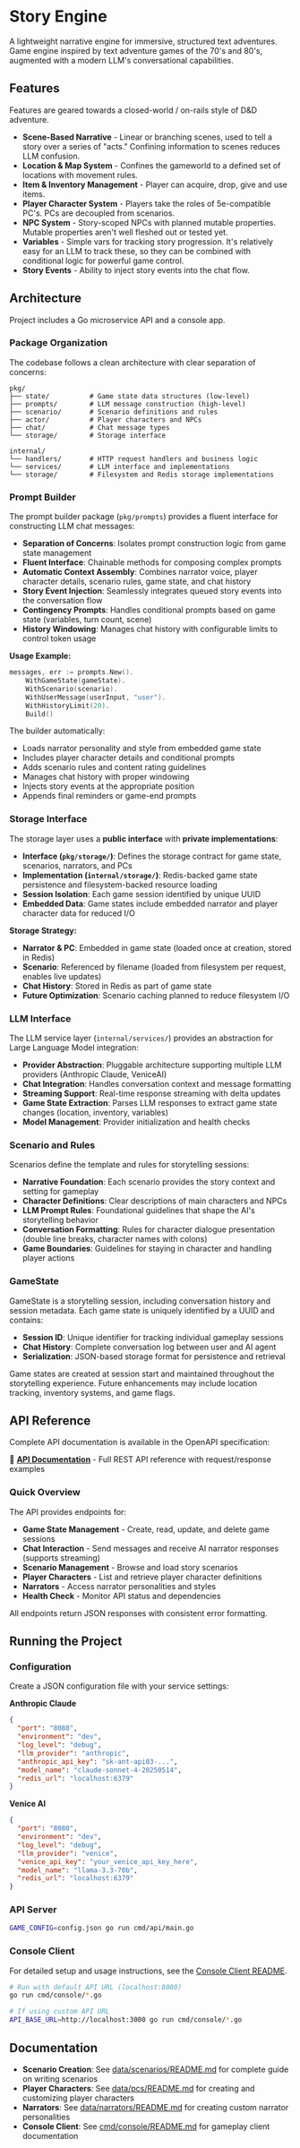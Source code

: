 # Story Engine
A lightweight narrative engine for immersive, structured text adventures. Game engine inspired by text adventure games of the 70's and 80's, augmented with a modern LLM's conversational capabilities. 

## Features

Features are geared towards a closed-world / on-rails style of D&D adventure. 

- **Scene-Based Narrative** - Linear or branching scenes, used to tell a story over a series of "acts." Confining information to scenes reduces LLM confusion.
- **Location & Map System** - Confines the gameworld to a defined set of locations with movement rules. 
- **Item & Inventory Management** - Player can acquire, drop, give and use items.
- **Player Character System** - Players take the roles of 5e-compatible PC's. PCs are decoupled from scenarios.
- **NPC System** - Story-scoped NPCs with planned mutable properties. Mutable properties aren't well fleshed out or tested yet. 
- **Variables** - Simple vars for tracking story progression. It's relatively easy for an LLM to track these, so they can be combined with conditional logic for powerful game control. 
- **Story Events** - Ability to inject story events into the chat flow.

## Architecture
Project includes a Go microservice API and a console app. 

### Package Organization

The codebase follows a clean architecture with clear separation of concerns:

```
pkg/
├── state/          # Game state data structures (low-level)
├── prompts/        # LLM message construction (high-level)
├── scenario/       # Scenario definitions and rules
├── actor/          # Player characters and NPCs
├── chat/           # Chat message types
└── storage/        # Storage interface

internal/
└── handlers/       # HTTP request handlers and business logic
└── services/       # LLM interface and implementations
└── storage/        # Filesystem and Redis storage implementations
```

### Prompt Builder

The prompt builder package (`pkg/prompts`) provides a fluent interface for constructing LLM chat messages:

- **Separation of Concerns**: Isolates prompt construction logic from game state management
- **Fluent Interface**: Chainable methods for composing complex prompts
- **Automatic Context Assembly**: Combines narrator voice, player character details, scenario rules, game state, and chat history
- **Story Event Injection**: Seamlessly integrates queued story events into the conversation flow
- **Contingency Prompts**: Handles conditional prompts based on game state (variables, turn count, scene)
- **History Windowing**: Manages chat history with configurable limits to control token usage

**Usage Example:**
```go
messages, err := prompts.New().
    WithGameState(gameState).
    WithScenario(scenario).
    WithUserMessage(userInput, "user").
    WithHistoryLimit(20).
    Build()
```

The builder automatically:
- Loads narrator personality and style from embedded game state
- Includes player character details and conditional prompts
- Adds scenario rules and content rating guidelines
- Manages chat history with proper windowing
- Injects story events at the appropriate position
- Appends final reminders or game-end prompts

### Storage Interface

The storage layer uses a **public interface** with **private implementations**:

- **Interface (`pkg/storage/`)**: Defines the storage contract for game state, scenarios, narrators, and PCs
- **Implementation (`internal/storage/`)**: Redis-backed game state persistence and filesystem-backed resource loading
- **Session Isolation**: Each game session identified by unique UUID
- **Embedded Data**: Game states include embedded narrator and player character data for reduced I/O

**Storage Strategy:**
- **Narrator & PC**: Embedded in game state (loaded once at creation, stored in Redis)
- **Scenario**: Referenced by filename (loaded from filesystem per request, enables live updates)
- **Chat History**: Stored in Redis as part of game state
- **Future Optimization**: Scenario caching planned to reduce filesystem I/O

### LLM Interface

The LLM service layer (`internal/services/`) provides an abstraction for Large Language Model integration:

- **Provider Abstraction**: Pluggable architecture supporting multiple LLM providers (Anthropic Claude, VeniceAI)
- **Chat Integration**: Handles conversation context and message formatting
- **Streaming Support**: Real-time response streaming with delta updates
- **Game State Extraction**: Parses LLM responses to extract game state changes (location, inventory, variables)
- **Model Management**: Provider initialization and health checks

### Scenario and Rules

Scenarios define the template and rules for storytelling sessions:

- **Narrative Foundation**: Each scenario provides the story context and setting for gameplay
- **Character Definitions**: Clear descriptions of main characters and NPCs
- **LLM Prompt Rules**: Foundational guidelines that shape the AI's storytelling behavior
- **Conversation Formatting**: Rules for character dialogue presentation (double line breaks, character names with colons)
- **Game Boundaries**: Guidelines for staying in character and handling player actions

### GameState

GameState is a storytelling session, including conversation history and session metadata. Each game state is uniquely identified by a UUID and contains:

- **Session ID**: Unique identifier for tracking individual gameplay sessions
- **Chat History**: Complete conversation log between user and AI agent
- **Serialization**: JSON-based storage format for persistence and retrieval

Game states are created at session start and maintained throughout the storytelling experience. Future enhancements may include location tracking, inventory systems, and game flags.

## API Reference

Complete API documentation is available in the OpenAPI specification:

📖 **[API Documentation](docs/openapi.yaml)** - Full REST API reference with request/response examples

### Quick Overview

The API provides endpoints for:
- **Game State Management** - Create, read, update, and delete game sessions
- **Chat Interaction** - Send messages and receive AI narrator responses (supports streaming)
- **Scenario Management** - Browse and load story scenarios
- **Player Characters** - List and retrieve player character definitions
- **Narrators** - Access narrator personalities and styles
- **Health Check** - Monitor API status and dependencies

All endpoints return JSON responses with consistent error formatting. 

## Running the Project

### Configuration

Create a JSON configuration file with your service settings:

**Anthropic Claude**
```json
{
  "port": "8080",
  "environment": "dev",
  "log_level": "debug",
  "llm_provider": "anthropic",
  "anthropic_api_key": "sk-ant-api03-...",
  "model_name": "claude-sonnet-4-20250514",
  "redis_url": "localhost:6379"
}
```

**Venice AI**
```json
{
  "port": "8080",
  "environment": "dev", 
  "log_level": "debug",
  "llm_provider": "venice",
  "venice_api_key": "your_venice_api_key_here",
  "model_name": "llama-3.3-70b",
  "redis_url": "localhost:6379"
}
```

### API Server

```bash
GAME_CONFIG=config.json go run cmd/api/main.go
```

### Console Client

For detailed setup and usage instructions, see the [Console Client README](cmd/console/README.md).

```bash
# Run with default API URL (localhost:8080)
go run cmd/console/*.go

# If using custom API URL
API_BASE_URL=http://localhost:3000 go run cmd/console/*.go
```

## Documentation

- **Scenario Creation**: See [data/scenarios/README.md](data/scenarios/README.md) for complete guide on writing scenarios
- **Player Characters**: See [data/pcs/README.md](data/pcs/README.md) for creating and customizing player characters
- **Narrators**: See [data/narrators/README.md](data/narrators/README.md) for creating custom narrator personalities
- **Console Client**: See [cmd/console/README.md](cmd/console/README.md) for gameplay client documentation